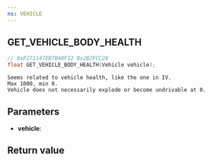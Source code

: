 ```yaml
---
ns: VEHICLE
---
```

## GET_VEHICLE_BODY_HEALTH

```c
// 0xF271147EB7B40F12 0x2B2FCC28
float GET_VEHICLE_BODY_HEALTH(Vehicle vehicle);
```

```
Seems related to vehicle health, like the one in IV.  
Max 1000, min 0.  
Vehicle does not necessarily explode or become undrivable at 0.  
```

## Parameters
* **vehicle**: 

## Return value
